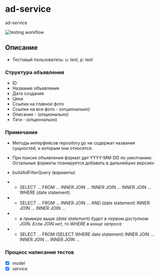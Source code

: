 # ad-service
ad-service

![testing workflow](https://github.com/u-shylianok/ad-service/actions/workflows/go.yml/badge.svg)


## Описание
- Тестовый пользователь: u: test, p: test

### Структура объявления
- ID
- Название объявления
- Дата создания
- Цена
- Ссылка на главное фото
- Ссылки на все фото - (опционально)
- Описание - (опционально)
- Тэги - (опционально)

### Примечания
- Методы интерфейсов repository.go не содержат названия сущностей, к которым они относятся.
- При поиске объявления формат дат YYYY-MM-DD по умолчанию. Остальные форматы планируется добавить в дальнейших версиях


- buildAdFilterQuery (варианты)
- - SELECT ... FROM ... INNER JOIN ... INNER JOIN ... INNER JOIN ... WHERE (date statement)
- - SELECT ... FROM ... INNER JOIN ... AND (date statement) INNER JOIN ... INNER JOIN ...
- - *в примере выше (date statement) будет в первом доступном JOIN. Если JOIN нет, то WHERE в конце запроса*
- - SELECT ... FROM (SELECT WHERE date statement) INNER JOIN ... INNER JOIN ... INNER JOIN ...

### Процесс написания тестов

- [x] model
- [x] service
